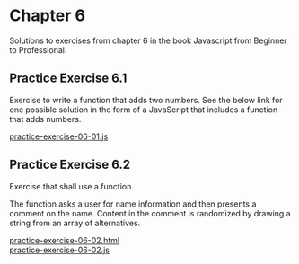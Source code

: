 # Chapter 6

Solutions to exercises from chapter 6 in the book Javascript from Beginner to Professional.

## Practice Exercise 6.1

Exercise to write a function that adds two numbers. See the below link for one possible solution in the form of a JavaScript that includes a function that adds numbers.

[practice-exercise-06-01.js](practice-exercise-06-01/practice-exercise-06-01.js)

## Practice Exercise 6.2

Exercise that shall use a function.

The function asks a user for name information and then presents a comment on the name. Content in the comment is randomized by drawing a string from an array of alternatives.

[practice-exercise-06-02.html](practice-exercise-06-02/practice-exercise-06-02.html)  
[practice-exercise-06-02.js](practice-exercise-06-02/practice-exercise-06-02.js)
